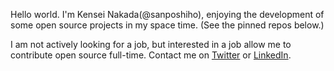 Hello world. I'm Kensei Nakada(@sanposhiho), enjoying the development of some open source projects in my space time. (See the pinned repos below.)

I am not actively looking for a job, but interested in a job allow me to contribute open source full-time.
Contact me on [Twitter](https://twitter.com/sanpo_shiho) or [LinkedIn](https://www.linkedin.com/in/kensei-nakada-394b4a199/).
